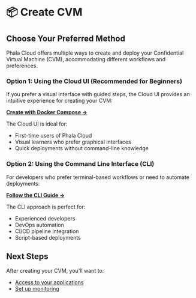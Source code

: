 # 📦 Create CVM

## Choose Your Preferred Method

Phala Cloud offers multiple ways to create and deploy your Confidential Virtual Machine (CVM), accommodating different workflows and preferences.

### Option 1: Using the Cloud UI (Recommended for Beginners)

If you prefer a visual interface with guided steps, the Cloud UI provides an intuitive experience for creating your CVM:

[**Create with Docker Compose →**](create-with-docker-compose.md)

The Cloud UI is ideal for:

* First-time users of Phala Cloud
* Visual learners who prefer graphical interfaces
* Quick deployments without command-line knowledge

### Option 2: Using the Command Line Interface (CLI)

For developers who prefer terminal-based workflows or need to automate deployments:

[**Follow the CLI Guide →**](../getting-started/start-from-cloud-cli.md)

The CLI approach is perfect for:

* Experienced developers
* DevOps automation
* CI/CD pipeline integration
* Script-based deployments

## Next Steps

After creating your CVM, you'll want to:

* [Access to your applications](access-your-applications.md)
* [Set up monitoring](../cvm-mangement/check-logs.md)

